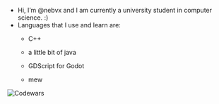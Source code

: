 - Hi, I’m @nebvx and I am currently a university student in computer science. :) 
- Languages that I use and learn are:
    - C++
    - a little bit of java
    - GDScript for Godot
 
    - mew

  
![Codewars](https://github.r2v.ch/codewars?user=nebuthefirst&stroke=blue)

<!---
nebvx/nebvx is a ✨ special ✨ repository because its `README.md` (this file) appears on your GitHub profile.
You can click the Preview link to take a look at your changes.
--->
